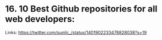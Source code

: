 # 16. 10 Best Github repositories for all web developers:

Links: https://twitter.com/sunilc_/status/1401902233478828038?s=19